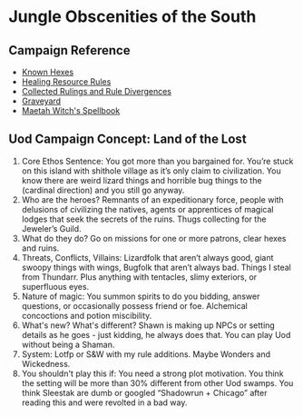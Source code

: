 # Jungle Obscenities of the South

## Campaign Reference
* [Known Hexes](player_hexes.md)
* [Healing Resource Rules](resources_healing.md)
* [Collected Rulings and Rule Divergences](rules_and_rulings.md)
* [Graveyard](graveyard.md)
* [Maetah Witch's Spellbook](spellbook_maetah_witch.md)


## Uod Campaign Concept: Land of the Lost

1. Core Ethos Sentence:  You got more than you bargained for.  You’re stuck on this island with shithole village as it’s only claim to civilization.  You know there are weird lizard things and horrible bug things to the (cardinal direction) and you still go anyway.
2. Who are the heroes? Remnants of an expeditionary force, people with delusions of civilizing the natives, agents or apprentices of magical lodges that seek the secrets of the ruins.  Thugs collecting for the Jeweler’s Guild.
3. What do they do?  Go on missions for one or more patrons, clear hexes and ruins. 
4. Threats, Conflicts, Villains: Lizardfolk that aren’t always good, giant swoopy things with wings, Bugfolk that aren’t always bad. Things I steal from Thundarr. Plus anything with tentacles, slimy exteriors, or superfluous eyes.
5. Nature of magic: You summon spirits to do you bidding, answer questions, or occasionally possess friend or foe.  Alchemical concoctions and potion miscibility.  
6. What's new? What's different? Shawn is making up NPCs or setting details as he goes - just kidding, he always does that.  You can play Uod without being a Shaman.
7. System: Lotfp or S&W with my rule additions.  Maybe Wonders and Wickedness.
8. You shouldn't play this if: You need a strong plot motivation.  You think the setting will be more than 30% different from other Uod swamps.  You think Sleestak are dumb or googled “Shadowrun + Chicago” after reading this and were revolted in a bad way.
